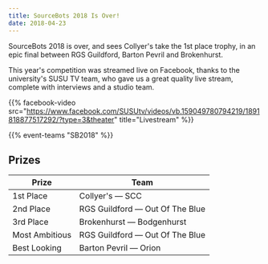 ```yaml
---
title: SourceBots 2018 Is Over!
date: 2018-04-23
---
```


SourceBots 2018 is over, and sees Collyer's take the 1st place trophy, in an epic final between RGS Guildford, Barton Pevril and Brokenhurst.

This year's competition was streamed live on Facebook, thanks to the university's SUSU TV team, who gave us a great quality live stream, complete with interviews and a studio team.

{{% facebook-video src="https://www.facebook.com/SUSUtv/videos/vb.159049780794219/1891818877517292/?type=3&theater" title="Livestream" %}}

{{% event-teams "SB2018" %}}

## Prizes

| Prize          | Team                            |
| -------------- | ------------------------------- |
| 1st Place      | Collyer's — SCC                 |
| 2nd Place      | RGS Guildford — Out Of The Blue |
| 3rd Place      | Brokenhurst — Bodgenhurst       |
| Most Ambitious | RGS Guildford — Out Of The Blue |
| Best Looking   | Barton Pevril — Orion           |
